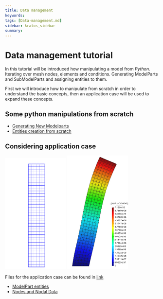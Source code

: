 ```yaml
---
title: Data management
keywords: 
tags: [Data-management.md]
sidebar: kratos_sidebar
summary: 
---
```


# Data management tutorial

In this tutorial will be introduced how manipulating a model from *Python*. Iterating over mesh nodes, elements and conditions. Generating ModelParts and SubModelParts and assigning entities to them.

First we will introduce how to manipulate from scratch in order to understand the basic concepts, then an application case will be used to expand these concepts.

## Some python manipulations from scratch

- [Generating New Modelparts](ModelPart-and-SubModelPart)
- [Entities creation from scratch](Entities-creation-from-scratch)

## Considering application case

<img src="https://raw.githubusercontent.com/KratosMultiphysics/Documentation/master/Wiki_files/workshop_2019_tutorials/data_management_tutorial/mesh.png" alt="drawing" width="200"/> <img src="https://raw.githubusercontent.com/KratosMultiphysics/Documentation/master/Wiki_files/workshop_2019_tutorials/data_management_tutorial/deformation.png" alt="drawing" width="200"/>

Files for the application case can be found in [link](https://github.com/KratosMultiphysics/Documentation/tree/master/Workshops_files/Kratos_Workshop_2019/Sources/3_data_management)

- [ModelPart entities](ModelPart-entities)
- [Nodes and Nodal Data](Nodes-and-Nodal-Data)